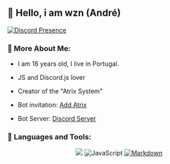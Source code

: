 ## 👋 Hello, i am wzn (André)

[![Discord Presence](https://lanyard.cnrad.dev/api/926619285940469831)](https://discord.com/users/926619285940469831)
<br/>

### 🧐 More About Me:

- I am 16 years old, I live in Portugal.

- JS and Discord.js lover

- Creator of the "Atrix System"

- Bot invitation: [Add Atrix](https://dsc.gg/atrixadd)

- Bot Server: [Discord Server](https://dsc.gg/atrixserver)

### 📡 Languages and Tools:

<p align="center">
  <img src="https://img.shields.io/badge/node.js%20-%2343853D.svg?&style=for-the-badge&logo=node.js&logoColor=white"/>
  <img alt="JavaScript" src="https://img.shields.io/badge/javascript%20-%23323330.svg?&style=for-the-badge&logo=javascript&logoColor=%23F7DF1E">
  <a href="https://www.youtube.com/channel/UCQauvcKOW0YnDdaIhU1lG8A" target="_blank"><img alt="Markdown" src="https://img.shields.io/badge/YouTube-FF0000?style=for-the-badge&logo=youtube&logoColor=white"/>
  
</p> 
